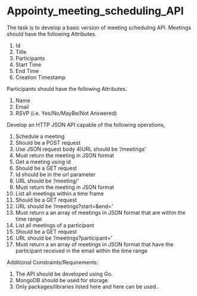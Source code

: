 # Appointy_meeting_scheduling_API


The task is to develop a basic version of meeting scheduling API. 
Meetings should have the following Attributes. 
1) Id
2) Title
3) Participants
4) Start Time
5) End Time
6) Creation Timestamp

Participants should have the following Attributes. 
1) Name
2) Email
3) RSVP (i.e. Yes/No/MayBe/Not Answered)

Develop an HTTP JSON API capable of the following operations,

1) Schedule a meeting
2) Should be a POST request
3) Use JSON request body
4)URL should be ‘/meetings’
5) Must return the meeting in JSON format
6) Get a meeting using id
7) Should be a GET request
8) Id should be in the url parameter
9) URL should be ‘/meeting/<id here>’
10) Must return the meeting in JSON format
11) List all meetings within a time frame
12) Should be a GET request
13) URL should be ‘/meetings?start=<start time here>&end=<end time here>’
14) Must return a an array of meetings in JSON format that are within the time range
15) List all meetings of a participant
16) Should be a GET request
17) URL should be ‘/meetings?participant=<email id>’
18) Must return a an array of meetings in JSON format that have the participant received in the email within the time range


Additional Constraints/Requirements:
1) The API should be developed using Go.
2) MongoDB should be used for storage.
3) Only packages/libraries listed here and here can be used..

